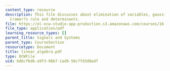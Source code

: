 ```yaml
---
content_type: resource
description: This file discusses about elimination of variables, gaussian reduction,
  Cramer?s rule and determinants.
file: https://ol-ocw-studio-app-production.s3.amazonaws.com/courses/16-01-unified-engineering-i-ii-iii-iv-fall-2005-spring-2006/6d6cf6d6a9f398b71ad950c7fd3d0adf_linear_algebra.pdf
file_type: application/pdf
learning_resource_types: []
parent_title: Signals and Systems
parent_type: CourseSection
resourcetype: Document
title: linear_algebra.pdf
type: OCWFile
uid: 6d6cf6d6-a9f3-98b7-1ad9-50c7fd3d0adf
---
```

